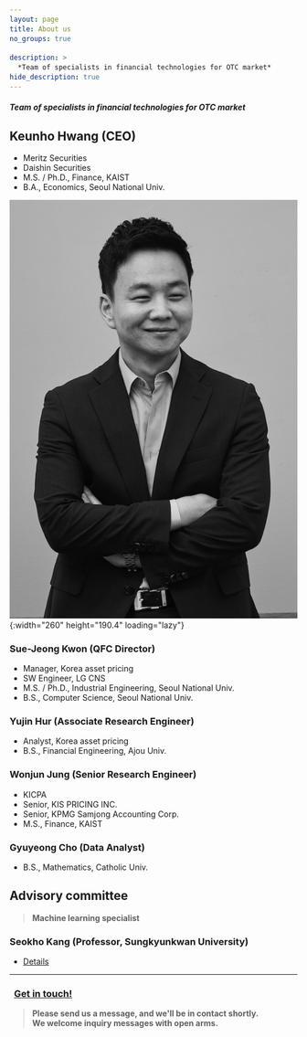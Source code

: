 ```yaml
---
layout: page
title: About us
no_groups: true

description: >
  *Team of specialists in financial technologies for OTC market*
hide_description: true
--- 
```


#### *Team of specialists in financial technologies for OTC market*

<!-- members -->
## Keunho Hwang (CEO) 
* Meritz Securities     <br>
* Daishin Securities    <br>
* M.S. / Ph.D., Finance, KAIST <br>
* B.A., Economics, Seoul National Univ.

![Screenshot](../assets/img/blog/1.jpg){:width="260" height="190.4" loading="lazy"}

### Sue-Jeong Kwon (QFC Director)
* Manager, Korea asset pricing
* SW Engineer, LG CNS
* M.S. / Ph.D., Industrial Engineering, Seoul National Univ.
* B.S., Computer Science, Seoul National Univ.

### Yujin Hur (Associate Research Engineer)
* Analyst, Korea asset pricing     
* B.S., Financial Engineering, Ajou Univ. 


### Wonjun Jung (Senior Research Engineer)
* KICPA
* Senior, KIS PRICING INC.
* Senior, KPMG Samjong Accounting Corp.
* M.S., Finance, KAIST


### Gyuyeong Cho (Data Analyst)
* B.S., Mathematics, Catholic Univ.


## **Advisory committee**

> **Machine learning specialist**
### Seokho Kang (Professor, Sungkyunkwan University)
* [Details](https://sites.google.com/view/skkudm/people/professor)

<hr>

### <i class="fa fa-envelope-o fa-2x"></i> &nbsp; [Get in touch!](mailto:admin@qvious.com)
> **Please send us a message, and we'll be in contact shortly. <br> We welcome inquiry messages with open arms.**     
